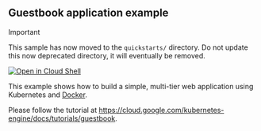 ## Guestbook application example

> [!IMPORTANT]  
> This sample has now moved to the `quickstarts/` directory.
> Do not update this now deprecated directory, it will eventually be removed.

[![Open in Cloud Shell](https://gstatic.com/cloudssh/images/open-btn.svg)](https://ssh.cloud.google.com/cloudshell/editor?cloudshell_git_repo=https://github.com/GoogleCloudPlatform/kubernetes-engine-samples&cloudshell_tutorial=README.md&cloudshell_workspace=guestbook/)

This example shows how to build a simple, multi-tier web application using Kubernetes and [Docker](https://www.docker.com/).

Please follow the tutorial at https://cloud.google.com/kubernetes-engine/docs/tutorials/guestbook.
